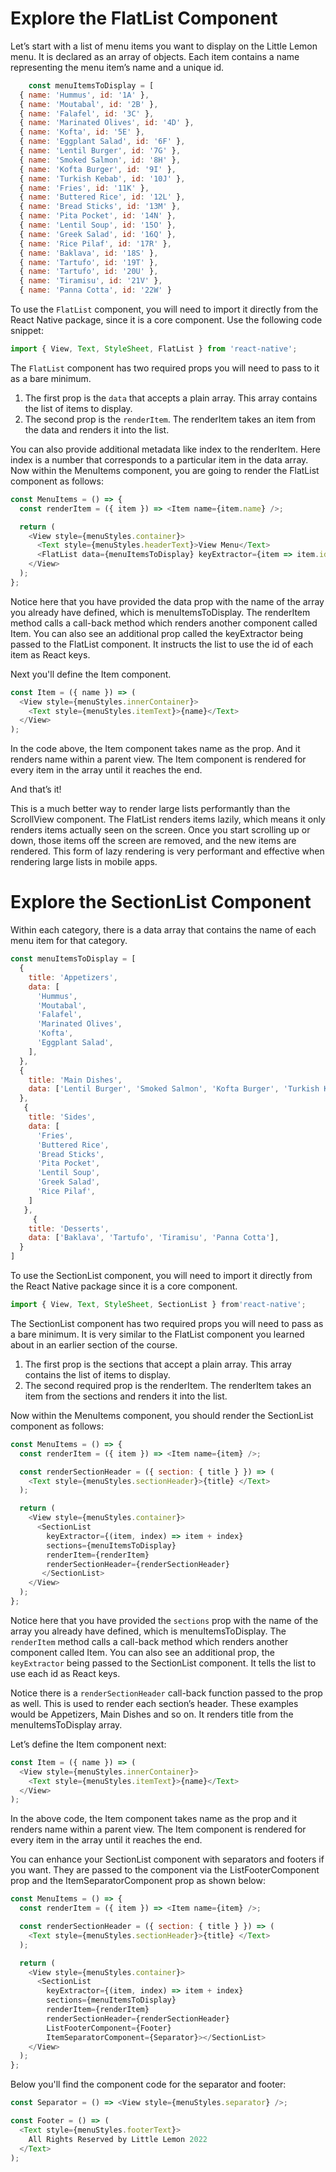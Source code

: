 # Explore the FlatList Component

Let’s start with a list of menu items you want to display on the Little Lemon menu. It is declared as an array of objects. Each item contains a name representing the menu item’s name and a unique id.
```js
    const menuItemsToDisplay = [
  { name: 'Hummus', id: '1A' },
  { name: 'Moutabal', id: '2B' },
  { name: 'Falafel', id: '3C' },
  { name: 'Marinated Olives', id: '4D' },
  { name: 'Kofta', id: '5E' },
  { name: 'Eggplant Salad', id: '6F' },
  { name: 'Lentil Burger', id: '7G' },
  { name: 'Smoked Salmon', id: '8H' },
  { name: 'Kofta Burger', id: '9I' },
  { name: 'Turkish Kebab', id: '10J' },
  { name: 'Fries', id: '11K' },	
  { name: 'Buttered Rice', id: '12L' },
  { name: 'Bread Sticks', id: '13M' },
  { name: 'Pita Pocket', id: '14N' },
  { name: 'Lentil Soup', id: '15O' },
  { name: 'Greek Salad', id: '16Q' },
  { name: 'Rice Pilaf', id: '17R' },
  { name: 'Baklava', id: '18S' },
  { name: 'Tartufo', id: '19T' },
  { name: 'Tartufo', id: '20U' },
  { name: 'Tiramisu', id: '21V' },
  { name: 'Panna Cotta', id: '22W' }
```

To use the `FlatList` component, you will need to import it directly from the React Native package, since it is a core component. Use the following code snippet:
```js
import { View, Text, StyleSheet, FlatList } from 'react-native';
```

The `FlatList` component has two required props you will need to pass to it as a bare minimum.
1. The first prop is the `data` that accepts a plain array. This array contains the list of items to display.
2. The second prop is the `renderItem`. The renderItem takes an item from the data and renders it into the list.

You can also provide additional metadata like index to the renderItem. Here index is a number that corresponds to a particular item in the data array.
Now within the MenuItems component, you are going to render the FlatList component as follows:
```js
const MenuItems = () => {
  const renderItem = ({ item }) => <Item name={item.name} />;

  return (
    <View style={menuStyles.container}>
      <Text style={menuStyles.headerText}>View Menu</Text>
      <FlatList data={menuItemsToDisplay} keyExtractor={item => item.id} renderItem={renderItem}></FlatList>
    </View>
  );
};
```
Notice here that you have provided the data prop with the name of the array you already have defined, which is menuItemsToDisplay. The renderItem method calls a call-back method which renders another component called Item. You can also see an additional prop called the keyExtractor being passed to the FlatList component. It instructs the list to use the id of each item as React keys.

Next you'll define the Item component.
```js
const Item = ({ name }) => (
  <View style={menuStyles.innerContainer}>
    <Text style={menuStyles.itemText}>{name}</Text>
  </View>
);
```

In the code above, the Item component takes name as the prop. And it renders name within a parent view. The Item component is rendered for every item in the array until it reaches the end. 

And that’s it! 

This is a much better way to render large lists performantly than the ScrollView component. The FlatList renders items lazily, which means it only renders items actually seen on the screen. Once you start scrolling up or down, those items off the screen are removed, and the new items are rendered. This form of lazy rendering is very performant and effective when rendering large lists in mobile apps. 

# Explore the SectionList Component
Within each category, there is a data array that contains the name of each menu item for that category.
```js
const menuItemsToDisplay = [
  {
    title: 'Appetizers',
    data: [
      'Hummus',
      'Moutabal',
      'Falafel',
      'Marinated Olives',
      'Kofta',
      'Eggplant Salad',
    ],
  },
  {
    title: 'Main Dishes',
    data: ['Lentil Burger', 'Smoked Salmon', 'Kofta Burger', 'Turkish Kebab'],
  },
   {
    title: 'Sides',
    data: [
      'Fries',
      'Buttered Rice',
      'Bread Sticks',
      'Pita Pocket',
      'Lentil Soup',
      'Greek Salad',
      'Rice Pilaf',
    ]
   },
     {
    title: 'Desserts',
    data: ['Baklava', 'Tartufo', 'Tiramisu', 'Panna Cotta'],
  }
]
```

To use the SectionList component, you will need to import it directly from the React Native package since it is a core component.
```js
import { View, Text, StyleSheet, SectionList } from'react-native';
```

The SectionList component has two required props you will need to pass as a bare minimum. It is very similar to the FlatList component you learned about in an earlier section of the course.

1. The first prop is the sections that accept a plain array. This array contains the list of items to display. 
2. The second required prop is the renderItem. The renderItem takes an item from the sections and renders it into the list.

Now within the MenuItems component, you should render the SectionList component as follows:
```js
const MenuItems = () => {
  const renderItem = ({ item }) => <Item name={item} />;

  const renderSectionHeader = ({ section: { title } }) => (
    <Text style={menuStyles.sectionHeader}>{title} </Text>
  );

  return (
    <View style={menuStyles.container}>
      <SectionList
        keyExtractor={(item, index) => item + index}
        sections={menuItemsToDisplay}
        renderItem={renderItem}
        renderSectionHeader={renderSectionHeader}
       </SectionList>
    </View>
  );
};
```
Notice here that you have provided the `sections` prop with the name of the array you already have defined, which is menuItemsToDisplay. The `renderItem` method calls a call-back method which renders another component called Item. You can also see an additional prop, the `keyExtractor` being passed to the SectionList component. It tells the list to use each id as React keys.

Notice there is a `renderSectionHeader` call-back function passed to the prop as well. This is used to render each section’s header. These examples would be Appetizers, Main Dishes and so on. It renders title from the menuItemsToDisplay array.  

Let’s define the Item component next:
```js
const Item = ({ name }) => (
  <View style={menuStyles.innerContainer}>
    <Text style={menuStyles.itemText}>{name}</Text>
  </View>
);
```

In the above code, the Item component takes name as the prop and it renders name within a parent view. The Item component is rendered for every item in the array until it reaches the end.

You can enhance your SectionList component with separators and footers if you want. They are passed to the component via the ListFooterComponent prop and the ItemSeparatorComponent prop as shown below:
```js
const MenuItems = () => {
  const renderItem = ({ item }) => <Item name={item} />;

  const renderSectionHeader = ({ section: { title } }) => (
    <Text style={menuStyles.sectionHeader}>{title} </Text>
  );

  return (
    <View style={menuStyles.container}>
      <SectionList
        keyExtractor={(item, index) => item + index}
        sections={menuItemsToDisplay}
        renderItem={renderItem}
        renderSectionHeader={renderSectionHeader}
        ListFooterComponent={Footer}
        ItemSeparatorComponent={Separator}></SectionList>
    </View>
  );
};
```

Below you'll find the component code for the separator and footer:
```js
const Separator = () => <View style={menuStyles.separator} />;

const Footer = () => (
  <Text style={menuStyles.footerText}>
    All Rights Reserved by Little Lemon 2022
  </Text>
);
```